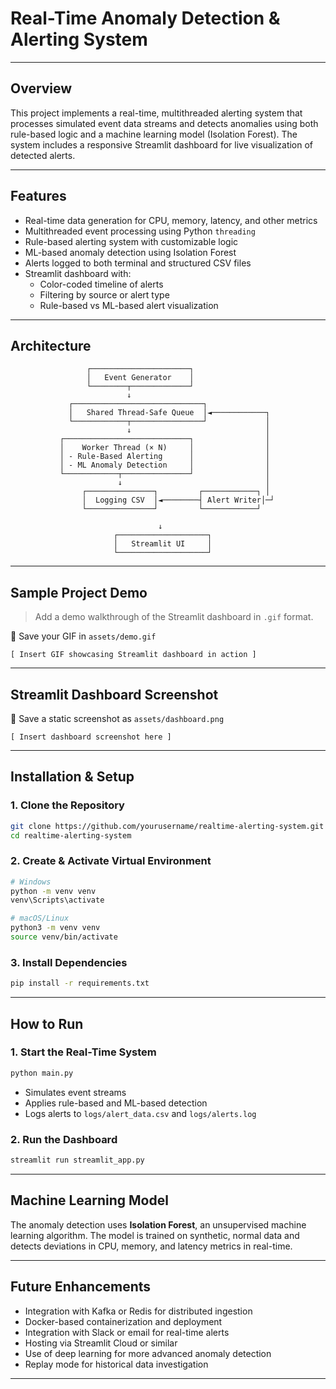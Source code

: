 # Real-Time Anomaly Detection & Alerting System

---

## Overview

This project implements a real-time, multithreaded alerting system that processes simulated event data streams and detects anomalies using both rule-based logic and a machine learning model (Isolation Forest). The system includes a responsive Streamlit dashboard for live visualization of detected alerts.

---

## Features

- Real-time data generation for CPU, memory, latency, and other metrics  
- Multithreaded event processing using Python `threading`  
- Rule-based alerting system with customizable logic  
- ML-based anomaly detection using Isolation Forest  
- Alerts logged to both terminal and structured CSV files  
- Streamlit dashboard with:
  - Color-coded timeline of alerts
  - Filtering by source or alert type
  - Rule-based vs ML-based alert visualization  

---

## Architecture

```
                 ┌──────────────────────┐
                 │   Event Generator    │
                 └────────┬─────────────┘
                          ↓
             ┌─────────────────────────────┐
             │   Shared Thread-Safe Queue  │◄────────────┐
             └────────────┬────────────────┘             │
                          ↓                              │
           ┌────────────────────────────┐                │
           │    Worker Thread (× N)     │                │
           │ - Rule-Based Alerting      │                │
           │ - ML Anomaly Detection     │                │
           └────────────┬───────────────┘                │
                        ↓                                │
                ┌───────────────┐         ┌────────────┐ │
                │  Logging CSV  │◄────────┤ Alert Writer│─┘
                └───────────────┘         └────────────┘

                                 ↓
                       ┌────────────────────┐
                       │   Streamlit UI     │
                       └────────────────────┘
```

---

## Sample Project Demo

> Add a demo walkthrough of the Streamlit dashboard in `.gif` format.

📁 Save your GIF in `assets/demo.gif`

```
[ Insert GIF showcasing Streamlit dashboard in action ]
```

---

## Streamlit Dashboard Screenshot

📁 Save a static screenshot as `assets/dashboard.png`

```
[ Insert dashboard screenshot here ]
```

---

## Installation & Setup

### 1. Clone the Repository

```bash
git clone https://github.com/yourusername/realtime-alerting-system.git
cd realtime-alerting-system
```

### 2. Create & Activate Virtual Environment

```bash
# Windows
python -m venv venv
venv\Scripts\activate

# macOS/Linux
python3 -m venv venv
source venv/bin/activate
```

### 3. Install Dependencies

```bash
pip install -r requirements.txt
```

---

## How to Run

### 1. Start the Real-Time System

```bash
python main.py
```

- Simulates event streams  
- Applies rule-based and ML-based detection  
- Logs alerts to `logs/alert_data.csv` and `logs/alerts.log`

### 2. Run the Dashboard

```bash
streamlit run streamlit_app.py
```

---

## Machine Learning Model

The anomaly detection uses **Isolation Forest**, an unsupervised machine learning algorithm. The model is trained on synthetic, normal data and detects deviations in CPU, memory, and latency metrics in real-time.

---

## Future Enhancements

- Integration with Kafka or Redis for distributed ingestion  
- Docker-based containerization and deployment  
- Integration with Slack or email for real-time alerts  
- Hosting via Streamlit Cloud or similar  
- Use of deep learning for more advanced anomaly detection  
- Replay mode for historical data investigation

---



